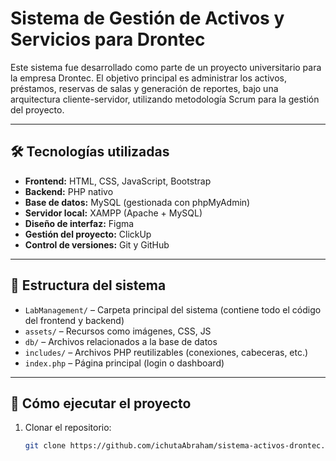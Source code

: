 # Sistema de Gestión de Activos y Servicios para Drontec

Este sistema fue desarrollado como parte de un proyecto universitario para la empresa Drontec. El objetivo principal es administrar los activos, préstamos, reservas de salas y generación de reportes, bajo una arquitectura cliente-servidor, utilizando metodología Scrum para la gestión del proyecto.

---

## 🛠 Tecnologías utilizadas

- **Frontend:** HTML, CSS, JavaScript, Bootstrap
- **Backend:** PHP nativo
- **Base de datos:** MySQL (gestionada con phpMyAdmin)
- **Servidor local:** XAMPP (Apache + MySQL)
- **Diseño de interfaz:** Figma
- **Gestión del proyecto:** ClickUp
- **Control de versiones:** Git y GitHub

---

## 📁 Estructura del sistema

- `LabManagement/` – Carpeta principal del sistema (contiene todo el código del frontend y backend)
- `assets/` – Recursos como imágenes, CSS, JS
- `db/` – Archivos relacionados a la base de datos
- `includes/` – Archivos PHP reutilizables (conexiones, cabeceras, etc.)
- `index.php` – Página principal (login o dashboard)

---

## 🚀 Cómo ejecutar el proyecto

1. Clonar el repositorio:
   ```bash
   git clone https://github.com/ichutaAbraham/sistema-activos-drontec.git
